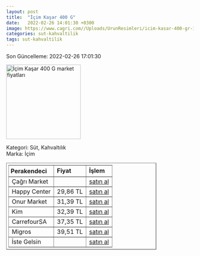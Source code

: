 ```yaml
---
layout: post
title:  "İçim Kaşar 400 G"
date:   2022-02-26 14:01:30 +0300
image: https://www.cagri.com//Uploads/UrunResimleri/icim-kasar-400-gr-1f90.jpg
categories: sut-kahvaltilik
tags: sut-kahvaltilik
---
```


Son Güncelleme: 2022-02-26 17:01:30

<img src="https://www.cagri.com//Uploads/UrunResimleri/icim-kasar-400-gr-1f90.jpg" width="200" alt="İçim Kaşar 400 G market fiyatları" />

Kategori: Süt, Kahvaltılık
<br />
Marka: İçim

<table border="1" style="padding: 5px;width:80%;">
  <tr>
    <td style="padding: 5px;"><strong>Perakendeci</strong></td>
    <td><strong>Fiyat</strong></td>
    <td><strong>İşlem</strong></td>
  </tr>
  <tr>
              <td>Çağrı Market</td>
              <td></td>
              <td><a target="_blank" href="https://www.cagri.com/icim-kasar-400-gr">satın al</a></td>
            </tr><tr>
              <td>Happy Center</td>
              <td>29,86 TL</td>
              <td><a target="_blank" href="https://www.happycenter.com.tr/Product/?product_id=15623">satın al</a></td>
            </tr><tr>
              <td>Onur Market</td>
              <td>31,39 TL</td>
              <td><a target="_blank" href="https://www.onurmarket.com/product/icim-taze-kasar-400-gr/d28359a8-167c-4c82-8230-471cb6cfcd38">satın al</a></td>
            </tr><tr>
              <td>Kim</td>
              <td>32,39 TL</td>
              <td><a target="_blank" href="https://www.kimgeldi.com/icim-taze-kasar-peyniri-400-gr">satın al</a></td>
            </tr><tr>
              <td>CarrefourSA</td>
              <td>37,35 TL</td>
              <td><a target="_blank" href="https://www.carrefoursa.com/icim-kasar-peyniri-400-g-p-30220414">satın al</a></td>
            </tr><tr>
              <td>Migros</td>
              <td>39,51 TL</td>
              <td><a target="_blank" href="https://www.migros.com.tr/icim-kasar-400-g-p-9a2959">satın al</a></td>
            </tr><tr>
              <td>İste Gelsin</td>
              <td></td>
              <td><a target="_blank" href="https://www.istegelsin.com/urun/icim-tost-peyniri-400-gr_LCT63-AD">satın al</a></td>
            </tr>
</table>
